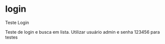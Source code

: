 # login
Teste Login

Teste de login e busca em lista.
Utilizar usuário admin e senha 123456 para testes

